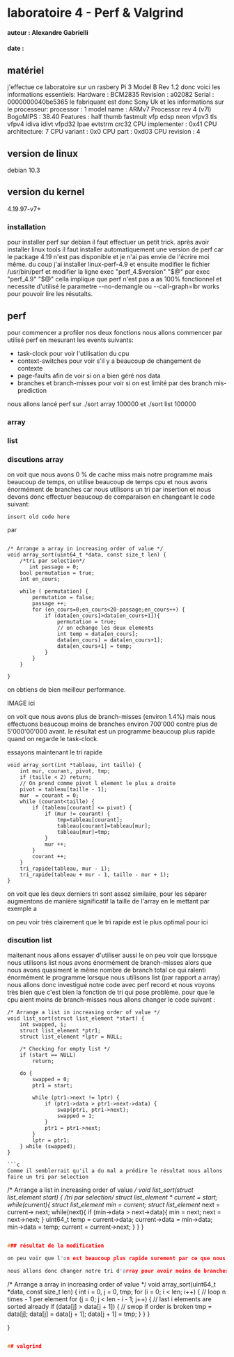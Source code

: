 # laboratoire 4 - Perf & Valgrind
#### auteur : Alexandre Gabrielli
#### date : 

## matériel

j'effectue ce laboratoire sur un rasbery Pi 3 Model B Rev 1.2 donc voici les informations essentiels:
Hardware	: BCM2835
Revision	: a02082
Serial		: 0000000040be5365
le fabriquant est donc Sony Uk
et les informations sur le processeur: 
processor	: 1
model name	: ARMv7 Processor rev 4 (v7l)
BogoMIPS	: 38.40
Features	: half thumb fastmult vfp edsp neon vfpv3 tls vfpv4 idiva idivt vfpd32 lpae evtstrm crc32 
CPU implementer	: 0x41
CPU architecture: 7
CPU variant	: 0x0
CPU part	: 0xd03
CPU revision	: 4
## version de linux 
debian 10.3
## version du kernel
4.19.97-v7+

### installation 

pour installer perf sur debian il faut effectuer un petit trick.
après avoir installer linux tools il faut installer automatiquement une version de perf car le package 4.19 n'est pas disponible et je n'ai pas envie de l'écrire moi même.
du coup j'ai installer linux-perf-4.9 et ensuite modifier le fichier /usr/bin/perf 
et modifier la ligne exec "perf_4.$version" "$@" par exec "perf_4.9" "$@"
cella implique que perf n'est pas a as 100% fonctionnel et necessite d'utilisé 
le parametre --no-demangle ou --call-graph=lbr works pour pouvoir lire les résutalts.


## perf

pour commencer a profiler nos deux fonctions nous allons commencer par utilisé perf en mesurant les events suivants:

- task-clock pour voir l'utilisation du cpu
- context-switches pour voir s'il y a beaucoup de changement de contexte
- page-faults afin de voir si on a bien géré nos data
- branches et branch-misses pour voir si on est limité par des branch mis-prediction

nous allons lancé perf sur ./sort array 100000 et ./sort list 100000

### array 



### list


### discutions array 

on voit que nous avons 0 % de cache miss mais notre programme mais beaucoup de temps, on utilise beaucoup de temps cpu et
nous avons énormément de branches car nous utilisons un tri par insertion et nous devons donc effectuer beaucoup de comparaison
en changeant le code suivant: 

```
insert old code here
```
par 
```

/* Arrange a array in increasing order of value */
void array_sort(uint64_t *data, const size_t len) {
    /*tri par selection*/
       int passage = 0;
    bool permutation = true;
    int en_cours;
   
    while ( permutation) {
        permutation = false;
        passage ++;
        for (en_cours=0;en_cours<20-passage;en_cours++) {
            if (data[en_cours]>data[en_cours+1]){
                permutation = true;
                // on echange les deux elements
                int temp = data[en_cours];
                data[en_cours] = data[en_cours+1];
                data[en_cours+1] = temp;
            }
        }
    }

}
```
on obtiens de bien meilleur performance. 

IMAGE ici 

on voit que nous avons plus de branch-misses (environ 1.4%) mais nous effectuons beaucoup moins de branches 
environ 700'000 contre plus de 5'000'00'000 avant. le résultat est un programme beaucoup plus rapide quand on regarde le task-clock.

essayons maintenant le tri rapide

```
void array_sort(int *tableau, int taille) {
    int mur, courant, pivot, tmp;
    if (taille < 2) return;
    // On prend comme pivot l element le plus a droite
    pivot = tableau[taille - 1];
    mur  = courant = 0;
    while (courant<taille) {
        if (tableau[courant] <= pivot) {
            if (mur != courant) {
                tmp=tableau[courant];
                tableau[courant]=tableau[mur];
                tableau[mur]=tmp;              
            }
            mur ++;
        }
        courant ++;
    }
    tri_rapide(tableau, mur - 1);
    tri_rapide(tableau + mur - 1, taille - mur + 1);
}

```

on voit que les deux derniers tri sont assez similaire, pour les séparer augmentons de manière significatif
la taille de l'array en le mettant par exemple a 


on peu voir très clairement que le tri rapide est le plus optimal pour ici

### discution list

maitenant nous allons essayer d'utiliser aussi le 
on peu voir que lorssque nous utilisons list nous avons énormément de branch-misses alors que nous avons quasiment le même nombre de branch total ce qui ralenti énormément le programme lorsque nous utilisons list (par rapport a array)
nous allons donc investigué notre code avec perf record et nous voyons très bien que c'est bien la fonction de tri qui pose problème. 
pour que le cpu aient moins de branch-misses nous allons changer le code suivant : 
```
/* Arrange a list in increasing order of value */
void list_sort(struct list_element *start) {
    int swapped, i;
    struct list_element *ptr1;
    struct list_element *lptr = NULL;

    /* Checking for empty list */
    if (start == NULL)
        return;

    do {
        swapped = 0;
        ptr1 = start;

        while (ptr1->next != lptr) {
            if (ptr1->data > ptr1->next->data) {
                swap(ptr1, ptr1->next);
                swapped = 1;
            }
            ptr1 = ptr1->next;
        }
        lptr = ptr1;
    } while (swapped);
}

```c
Comme il semblerrait qu'il a du mal a prédire le résultat nous allons faire un tri par selection
```
/* Arrange a list in increasing order of value */
void list_sort(struct list_element *start) {
    /*tri par selection*/
    struct list_element * current = start;
    while(current){
        struct list_element* min = current;
        struct list_element* next = current-> next;
        while(next){
            if (min->data > next->data){
                min = next; 
                next = next->next;
            }
            uint64_t temp = current->data;
            current->data = min->data;
            min->data = temp;
            current = current->next;
         }
     }
}
```c 

### résultat de la modification

on peu voir que l'on est beaucoup plus rapide surement par ce que nous avons beaucoup moins de branches et malgrès les 6% de branches miss nous somme bien meilleur avec ce tri

nous allons donc changer notre tri d'array pour avoir moins de branches afin d'amélioré le temps cpu

```
/* Arrange a array in increasing order of value */
void array_sort(uint64_t *data, const size_t len) {
    int i = 0, j = 0, tmp;
    for (i = 0; i < len; i++) {   // loop n times - 1 per element
        for (j = 0; j < len - i - 1; j++) { // last i elements are sorted already
            if (data[j] > data[j + 1]) {   // swop if order is broken
                tmp = data[j];
                data[j] = data[j + 1];
                data[j + 1] = tmp;
            }
        }
    }

}
```c

## valgrind 



